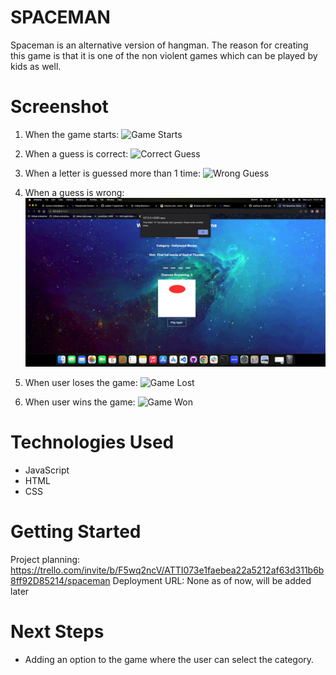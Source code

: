 # SPACEMAN
Spaceman is an alternative version of hangman. The reason for creating this game is that it is one of the non violent games which can be played by  kids as well.

# Screenshot

1) When the game starts:
![Game Starts](/images-for-readme/game-starts.png/?raw=true)

2) When a guess is correct:
![Correct Guess](/images-for-readme/correct-guess.png/?raw=true)

3) When a letter is guessed more than 1 time:
![Wrong Guess](/images-for-readme/letter-already-guessed.png/?raw=true)

4) When a guess is wrong:
![Wrong Guess](/images-for-readme/wrong-guess.png/?raw=true)

5) When user loses the game:
![Game Lost](/images-for-readme/game-lost.png/?raw=true)

6) When user wins the game:
![Game Won](/images-for-readme/game-won.png/?raw=true)

# Technologies Used

- JavaScript
- HTML
- CSS

# Getting Started

Project planning: https://trello.com/invite/b/F5wq2ncV/ATTI073e1faebea22a5212af63d311b6b8ff92D85214/spaceman
Deployment URL: None as of now, will be added later

# Next Steps

- Adding an option to the game where the user can select the category.